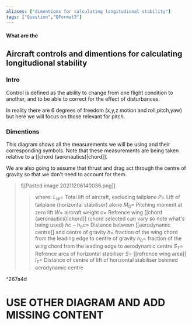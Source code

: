```yaml
---
aliases: ["dimentions for calculating longitudional stability"]
tags: ["Question","QFormat3"]
---
```


#### What are the
## Aircraft controls and dimentions for calculating longitudional stability
### Intro
Control is defined as the ability to change from one flight condition to another, and to be able to correct for the effect of disturbances.

In reality there are 6 degrees of freedom (x,y,z motion and roll,pitch,yaw) but here we will focus on those relevant for pitch.

### Dimentions
This diagram shows all the measurements we will be using and their corresponding symbols. Note that these measurements are being taken relative to a [[chord (aeronautics)|chord]].

We are also going to assume that thrust and drag act through the centre of gravity so that we don't need to account for them.

> ![[Pasted image 20211206140036.png]]
>> where:
>> $L_W=$ Total lift of aircraft, excluding tailplane
>> $P=$ Lift of tailplane (horizontal stabiliser) alone
>> $M_0=$ Pitching moment at zero lift
>> $W=$ aircraft weight
>> $c=$ Refrence wing [[chord (aeronautics)|chord]] (chord selected can vary so note what's being used)
>> $hc - h_0 c=$ Distance between [[aerodynamic centre]] and centre of gravity
>> $h=$ fraction of the wing chord from the leading edge to centre of gravity
>> $h_0=$ fraction of the wing chord from the leading edge to aerodynamic centre
>> $S_T=$ Refrence area of horizontal stabiliser
>> $S=$ [[refrence wing area]]
>> $l_T=$ Distance of centre of lift of horizontal stabiliser behined aerodynamic centre

^267a4d

# USE OTHER DIAGRAM AND ADD MISSING CONTENT